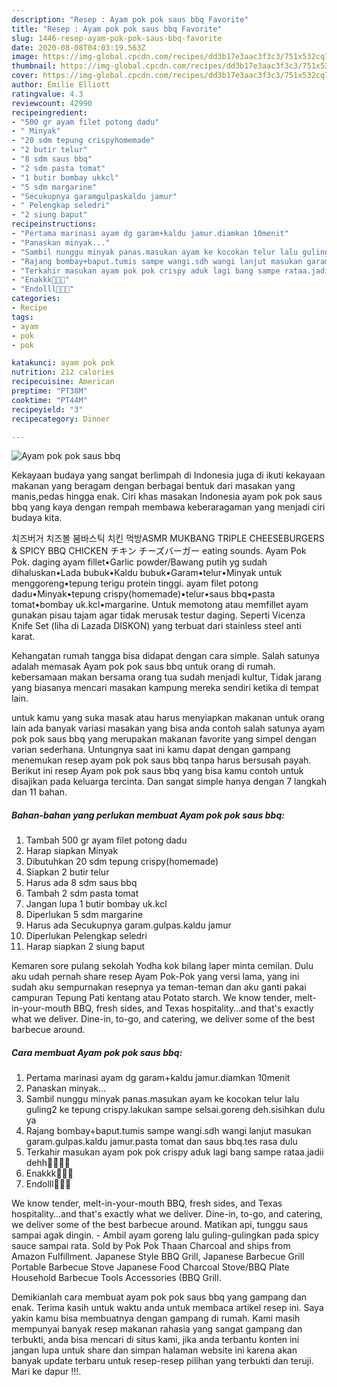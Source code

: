 ```yaml
---
description: "Resep : Ayam pok pok saus bbq Favorite"
title: "Resep : Ayam pok pok saus bbq Favorite"
slug: 1446-resep-ayam-pok-pok-saus-bbq-favorite
date: 2020-08-08T04:03:19.563Z
image: https://img-global.cpcdn.com/recipes/dd3b17e3aac3f3c3/751x532cq70/ayam-pok-pok-saus-bbq-foto-resep-utama.jpg
thumbnail: https://img-global.cpcdn.com/recipes/dd3b17e3aac3f3c3/751x532cq70/ayam-pok-pok-saus-bbq-foto-resep-utama.jpg
cover: https://img-global.cpcdn.com/recipes/dd3b17e3aac3f3c3/751x532cq70/ayam-pok-pok-saus-bbq-foto-resep-utama.jpg
author: Emilie Elliott
ratingvalue: 4.3
reviewcount: 42990
recipeingredient:
- "500 gr ayam filet potong dadu"
- " Minyak"
- "20 sdm tepung crispyhomemade"
- "2 butir telur"
- "8 sdm saus bbq"
- "2 sdm pasta tomat"
- "1 butir bombay ukkcl"
- "5 sdm margarine"
- "Secukupnya garamgulpaskaldu jamur"
- " Pelengkap seledri"
- "2 siung baput"
recipeinstructions:
- "Pertama marinasi ayam dg garam+kaldu jamur.diamkan 10menit"
- "Panaskan minyak..."
- "Sambil nunggu minyak panas.masukan ayam ke kocokan telur lalu guling2 ke tepung crispy.lakukan sampe selsai.goreng deh.sisihkan dulu ya"
- "Rajang bombay+baput.tumis sampe wangi.sdh wangi lanjut masukan garam.gulpas.kaldu jamur.pasta tomat dan saus bbq.tes rasa dulu"
- "Terkahir masukan ayam pok pok crispy aduk lagi bang sampe rataa.jadii dehh🤤🤤🤤🤤"
- "Enakkk🤤🤤🤤"
- "Endolll🤤🤤🤤"
categories:
- Recipe
tags:
- ayam
- pok
- pok

katakunci: ayam pok pok 
nutrition: 212 calories
recipecuisine: American
preptime: "PT38M"
cooktime: "PT44M"
recipeyield: "3"
recipecategory: Dinner

---
```



![Ayam pok pok saus bbq](https://img-global.cpcdn.com/recipes/dd3b17e3aac3f3c3/751x532cq70/ayam-pok-pok-saus-bbq-foto-resep-utama.jpg)

Kekayaan budaya yang sangat berlimpah di Indonesia juga di ikuti kekayaan makanan yang beragam dengan berbagai bentuk dari masakan yang manis,pedas hingga enak. Ciri khas masakan Indonesia ayam pok pok saus bbq yang kaya dengan rempah membawa keberaragaman yang menjadi ciri budaya kita.


치즈버거 치즈볼 붐바스틱 치킨 먹방ASMR MUKBANG TRIPLE CHEESEBURGERS &amp; SPICY BBQ CHICKEN チキン チーズバーガー eating sounds. Ayam Pok Pok. daging ayam fillet•Garlic powder/Bawang putih yg sudah dihaluskan•Lada bubuk•Kaldu bubuk•Garam•telur•Minyak untuk menggoreng•tepung terigu protein tinggi. ayam filet potong dadu•Minyak•tepung crispy(homemade)•telur•saus bbq•pasta tomat•bombay uk.kcl•margarine. Untuk memotong atau memfillet ayam gunakan pisau tajam agar tidak merusak testur daging. Seperti Vicenza Knife Set (liha di Lazada DISKON) yang terbuat dari stainless steel anti karat.

Kehangatan rumah tangga bisa didapat dengan cara simple. Salah satunya adalah memasak Ayam pok pok saus bbq untuk orang di rumah. kebersamaan makan bersama orang tua sudah menjadi kultur, Tidak jarang yang biasanya mencari masakan kampung mereka sendiri ketika di tempat lain.

untuk kamu yang suka masak atau harus menyiapkan makanan untuk orang lain ada banyak variasi masakan yang bisa anda contoh salah satunya ayam pok pok saus bbq yang merupakan makanan favorite yang simpel dengan varian sederhana. Untungnya saat ini kamu dapat dengan gampang menemukan resep ayam pok pok saus bbq tanpa harus bersusah payah.
Berikut ini resep Ayam pok pok saus bbq yang bisa kamu contoh untuk disajikan pada keluarga tercinta. Dan sangat simple hanya dengan 7 langkah dan 11 bahan.


<!--inarticleads1-->

##### Bahan-bahan yang perlukan membuat Ayam pok pok saus bbq:

1. Tambah 500 gr ayam filet potong dadu
1. Harap siapkan  Minyak
1. Dibutuhkan 20 sdm tepung crispy(homemade)
1. Siapkan 2 butir telur
1. Harus ada 8 sdm saus bbq
1. Tambah 2 sdm pasta tomat
1. Jangan lupa 1 butir bombay uk.kcl
1. Diperlukan 5 sdm margarine
1. Harus ada Secukupnya garam.gulpas.kaldu jamur
1. Diperlukan  Pelengkap seledri
1. Harap siapkan 2 siung baput


Kemaren sore pulang sekolah Yodha kok bilang laper minta cemilan. Dulu aku udah pernah share resep Ayam Pok-Pok yang versi lama, yang ini sudah aku sempurnakan resepnya ya teman-teman dan aku ganti pakai campuran Tepung Pati kentang atau Potato starch. We know tender, melt-in-your-mouth BBQ, fresh sides, and Texas hospitality…and that&#39;s exactly what we deliver. Dine-in, to-go, and catering, we deliver some of the best barbecue around. 

<!--inarticleads2-->

##### Cara membuat  Ayam pok pok saus bbq:

1. Pertama marinasi ayam dg garam+kaldu jamur.diamkan 10menit
1. Panaskan minyak...
1. Sambil nunggu minyak panas.masukan ayam ke kocokan telur lalu guling2 ke tepung crispy.lakukan sampe selsai.goreng deh.sisihkan dulu ya
1. Rajang bombay+baput.tumis sampe wangi.sdh wangi lanjut masukan garam.gulpas.kaldu jamur.pasta tomat dan saus bbq.tes rasa dulu
1. Terkahir masukan ayam pok pok crispy aduk lagi bang sampe rataa.jadii dehh🤤🤤🤤🤤
1. Enakkk🤤🤤🤤
1. Endolll🤤🤤🤤


We know tender, melt-in-your-mouth BBQ, fresh sides, and Texas hospitality…and that&#39;s exactly what we deliver. Dine-in, to-go, and catering, we deliver some of the best barbecue around. Matikan api, tunggu saus sampai agak dingin. - Ambil ayam goreng lalu guling-gulingkan pada spicy sauce sampai rata. Sold by Pok Pok Thaan Charcoal and ships from Amazon Fulfillment. Japanese Style BBQ Grill, Japanese Barbecue Grill Portable Barbecue Stove Japanese Food Charcoal Stove/BBQ Plate Household Barbecue Tools Accessories (BBQ Grill. 

Demikianlah cara membuat ayam pok pok saus bbq yang gampang dan enak. Terima kasih untuk waktu anda untuk membaca artikel resep ini. Saya yakin kamu bisa membuatnya dengan gampang di rumah. Kami masih mempunyai banyak resep makanan rahasia yang sangat gampang dan terbukti, anda bisa mencari di situs kami, jika anda terbantu konten ini jangan lupa untuk share dan simpan halaman website ini karena akan banyak update terbaru untuk resep-resep pilihan yang terbukti dan teruji. Mari ke dapur !!!. 
